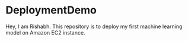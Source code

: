 # DeploymentDemo
Hey, I am Rishabh.
This repository is to deploy my first machine learning model on Amazon EC2 instance.
